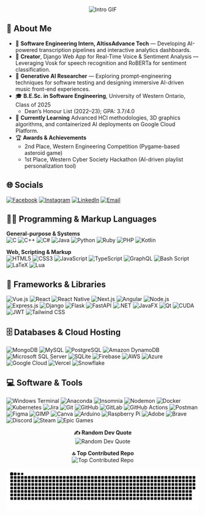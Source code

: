 <p align="center">
  <img src="https://raw.githubusercontent.com/rl4658/rl4658/61fd195b14522613e701c20af71061af6f85beac/intro.gif" alt="Intro GIF" />
</p>

## :book: About Me
- 🔭 **Software Engineering Intern, AltissAdvance Tech** — Developing AI-powered transcription pipelines and interactive analytics dashboards.
- 🎤 **Creator**, Django Web App for Real-Time Voice & Sentiment Analysis — Leveraging Vosk for speech recognition and RoBERTa for sentiment classification.
- 🤖 **Generative AI Researcher** — Exploring prompt-engineering techniques for software testing and designing immersive AI-driven music front-end experiences.
- 🎓 **B.E.Sc. in Software Engineering**, University of Western Ontario, Class of 2025  
  - Dean’s Honour List (2022–23); GPA: 3.7/4.0
- 🌱 **Currently Learning** Advanced HCI methodologies, 3D graphics algorithms, and containerized AI deployments on Google Cloud Platform.
- 🏆 **Awards & Achievements**  
  - 2nd Place, Western Engineering Competition (Pygame-based asteroid game)  
  - 1st Place, Western Cyber Society Hackathon (AI-driven playlist personalization tool)

## 🌐 Socials
[![Facebook](https://img.shields.io/badge/Facebook-%231877F2.svg?logo=Facebook&logoColor=white)](https://www.facebook.com/raymond.li.7739814/) [![Instagram](https://img.shields.io/badge/Instagram-%23E4405F.svg?logo=Instagram&logoColor=white)](https://instagram.com/raymond_liii) [![LinkedIn](https://img.shields.io/badge/LinkedIn-%230077B5.svg?logo=linkedin&logoColor=white)](https://www.linkedin.com/in/ruifeng-raymond-li/) [![Email](https://img.shields.io/badge/Email-D14836?logo=gmail&logoColor=white)](mailto:ruifeng2002@gmail.com)

## 👨‍💻 Programming & Markup Languages
**General-purpose & Systems**  
![C](https://img.shields.io/badge/C-%2300599C.svg?style=for-the-badge&logo=c&logoColor=white) ![C++](https://img.shields.io/badge/C++-%2300599C.svg?style=for-the-badge&logo=c%2B%2B&logoColor=white) ![C#](https://img.shields.io/badge/C%23-%23239120.svg?style=for-the-badge&logo=csharp&logoColor=white) ![Java](https://img.shields.io/badge/Java-%23ED8B00.svg?style=for-the-badge&logo=openjdk&logoColor=white) ![Python](https://img.shields.io/badge/Python-3670A0?style=for-the-badge&logo=python&logoColor=ffdd54) ![Ruby](https://img.shields.io/badge/Ruby-%23CC342D.svg?style=for-the-badge&logo=ruby&logoColor=white) ![PHP](https://img.shields.io/badge/PHP-%23777BB4.svg?style=for-the-badge&logo=php&logoColor=white) ![Kotlin](https://img.shields.io/badge/Kotlin-%237F52FF.svg?style=for-the-badge&logo=kotlin&logoColor=white)

**Web, Scripting & Markup**  
![HTML5](https://img.shields.io/badge/HTML5-%23E34F26.svg?style=for-the-badge&logo=html5&logoColor=white) ![CSS3](https://img.shields.io/badge/CSS3-%231572B6.svg?style=for-the-badge&logo=css3&logoColor=white) ![JavaScript](https://img.shields.io/badge/JavaScript-%23323330.svg?style=for-the-badge&logo=javascript&logoColor=%23F7DF1E) ![TypeScript](https://img.shields.io/badge/TypeScript-%23007ACC.svg?style=for-the-badge&logo=typescript&logoColor=white) ![GraphQL](https://img.shields.io/badge/-GraphQL-E10098?style=for-the-badge&logo=graphql&logoColor=white) ![Bash Script](https://img.shields.io/badge/Bash%20Script-%23121011.svg?style=for-the-badge&logo=gnu-bash&logoColor=white) ![LaTeX](https://img.shields.io/badge/LaTeX-%23008080.svg?style=for-the-badge&logo=latex&logoColor=white) ![Lua](https://img.shields.io/badge/Lua-%232C2D72.svg?style=for-the-badge&logo=lua&logoColor=white)

## 🧰 Frameworks & Libraries
![Vue.js](https://img.shields.io/badge/Vue.js-%2335495e.svg?style=for-the-badge&logo=vue.js&logoColor=%234FC08D) ![React](https://img.shields.io/badge/React-%2320232a.svg?style=for-the-badge&logo=react&logoColor=%2361DAFB) ![React Native](https://img.shields.io/badge/React_Native-%2320232a.svg?style=for-the-badge&logo=react&logoColor=%2361DAFB) ![Next.js](https://img.shields.io/badge/Next-black?style=for-the-badge&logo=next.js&logoColor=white) ![Angular](https://img.shields.io/badge/Angular-%23DD0031.svg?style=for-the-badge&logo=angular&logoColor=white) ![Node.js](https://img.shields.io/badge/Node.js-%236DA55F.svg?style=for-the-badge&logo=node.js&logoColor=white) ![Express.js](https://img.shields.io/badge/Express.js-%23404d59.svg?style=for-the-badge&logo=express&logoColor=%2361DAFB) ![Django](https://img.shields.io/badge/Django-%23092E20.svg?style=for-the-badge&logo=django&logoColor=white) ![Flask](https://img.shields.io/badge/Flask-%23000.svg?style=for-the-badge&logo=flask&logoColor=white) ![FastAPI](https://img.shields.io/badge/FastAPI-%2300556C.svg?style=for-the-badge&logo=fastapi&logoColor=white) ![.NET](https://img.shields.io/badge/.NET-%235C2D91.svg?style=for-the-badge&logo=.net&logoColor=white) ![JavaFX](https://img.shields.io/badge/JavaFX-%23FF0000.svg?style=for-the-badge&logo=javafx&logoColor=white) ![Qt](https://img.shields.io/badge/Qt-%23217346.svg?style=for-the-badge&logo=Qt&logoColor=white) ![CUDA](https://img.shields.io/badge/CUDA-%23000000.svg?style=for-the-badge&logo=NVIDIA&logoColor=green) ![JWT](https://img.shields.io/badge/JWT-%23000000.svg?style=for-the-badge&logo=jwts&logoColor=white) ![Tailwind CSS](https://img.shields.io/badge/Tailwind_CSS-%2338B2AC.svg?style=for-the-badge&logo=tailwind-css&logoColor=white)

## 🗄️ Databases & Cloud Hosting
![MongoDB](https://img.shields.io/badge/MongoDB-%234ea94b.svg?style=for-the-badge&logo=mongodb&logoColor=white) ![MySQL](https://img.shields.io/badge/MySQL-%234479A1.svg?style=for-the-badge&logo=mysql&logoColor=white) ![PostgreSQL](https://img.shields.io/badge/PostgreSQL-%23316192.svg?style=for-the-badge&logo=postgresql&logoColor=white) ![Amazon DynamoDB](https://img.shields.io/badge/Amazon_DynamoDB-%234053D6.svg?style=for-the-badge&logo=amazondynamodb&logoColor=white) ![Microsoft SQL Server](https://img.shields.io/badge/Microsoft_SQL_Server-%23CC2927.svg?style=for-the-badge&logo=microsoft-sql-server&logoColor=white) ![SQLite](https://img.shields.io/badge/SQLite-%2307405e.svg?style=for-the-badge&logo=sqlite&logoColor=white) ![Firebase](https://img.shields.io/badge/Firebase-%23039BE5.svg?style=for-the-badge&logo=firebase&logoColor=white) ![AWS](https://img.shields.io/badge/AWS-%23FF9900.svg?style=for-the-badge&logo=amazon-aws&logoColor=white) ![Azure](https://img.shields.io/badge/Azure-%230072C6.svg?style=for-the-badge&logo=microsoftazure&logoColor=white) ![Google Cloud](https://img.shields.io/badge/Google_Cloud-%234285F4.svg?style=for-the-badge&logo=google-cloud&logoColor=white) ![Vercel](https://img.shields.io/badge/Vercel-%23000000.svg?style=for-the-badge&logo=vercel&logoColor=white) ![Snowflake](https://img.shields.io/badge/Snowflake-%2329B5E8.svg?style=for-the-badge&logo=snowflake&logoColor=white)

## 💻 Software & Tools
![Windows Terminal](https://img.shields.io/badge/Windows_Terminal-%234D4D4D.svg?style=for-the-badge&logo=windows-terminal&logoColor=white) ![Anaconda](https://img.shields.io/badge/Anaconda-%2344A833.svg?style=for-the-badge&logo=anaconda&logoColor=white) ![Insomnia](https://img.shields.io/badge/Insomnia-%235849BE.svg?style=for-the-badge&logo=insomnia&logoColor=white) ![Nodemon](https://img.shields.io/badge/Nodemon-%23323330.svg?style=for-the-badge&logo=nodemon&logoColor=%BBDEAD) ![Docker](https://img.shields.io/badge/Docker-%230db7ed.svg?style=for-the-badge&logo=docker&logoColor=white) ![Kubernetes](https://img.shields.io/badge/Kubernetes-%23326ce5.svg?style=for-the-badge&logo=kubernetes&logoColor=white) ![Jira](https://img.shields.io/badge/Jira-%230A0FFF.svg?style=for-the-badge&logo=jira&logoColor=white) ![Git](https://img.shields.io/badge/Git-%23F05033.svg?style=for-the-badge&logo=git&logoColor=white) ![GitHub](https://img.shields.io/badge/GitHub-%23121011.svg?style=for-the-badge&logo=github&logoColor=white) ![GitLab](https://img.shields.io/badge/GitLab-%23181717.svg?style=for-the-badge&logo=gitlab&logoColor=white) ![GitHub Actions](https://img.shields.io/badge/GitHub_Actions-%232671E5.svg?style=for-the-badge&logo=githubactions&logoColor=white) ![Postman](https://img.shields.io/badge/Postman-%23FF6C37.svg?style=for-the-badge&logo=postman&logoColor=white) ![Figma](https://img.shields.io/badge/Figma-%23F24E1E.svg?style=for-the-badge&logo=figma&logoColor=white) ![GIMP](https://img.shields.io/badge/GIMP-%23657D8B.svg?style=for-the-badge&logo=gimp&logoColor=white) ![Canva](https://img.shields.io/badge/Canva-%2300C4CC.svg?style=for-the-badge&logo=canva&logoColor=white) ![Arduino](https://img.shields.io/badge/Arduino-%2300979D.svg?style=for-the-badge&logo=arduino&logoColor=white) ![Raspberry Pi](https://img.shields.io/badge/Raspberry_Pi-%23C51A4A.svg?style=for-the-badge&logo=raspberry-pi&logoColor=white) ![Adobe](https://img.shields.io/badge/Adobe-%23FF0000.svg?style=for-the-badge&logo=adobe&logoColor=white) ![Brave](https://img.shields.io/badge/Brave-%23FB542B.svg?style=for-the-badge&logo=brave&logoColor=white) ![Discord](https://img.shields.io/badge/Discord-%235865F2.svg?style=for-the-badge&logo=discord&logoColor=white) ![Steam](https://img.shields.io/badge/Steam-%23000000.svg?style=for-the-badge&logo=steam&logoColor=white) ![Epic Games](https://img.shields.io/badge/Epic_Games-%23313131.svg?style=for-the-badge&logo=epicgames&logoColor=white)

<p align="center">
  <strong>✍️ Random Dev Quote</strong><br>
  <img src="https://quotes-github-readme.vercel.app/api?type=horizontal&theme=radical" alt="Random Dev Quote" />
</p>

<p align="center">
  <strong>🔝 Top Contributed Repo</strong><br>
  <img src="https://github-contributor-stats.vercel.app/api?username=rl4658&limit=5&theme=radical&combine_all_yearly_contributions=true" alt="Top Contributed Repo" />
</p>

<p align="center">
  <picture>
    <source media="(prefers-color-scheme: dark)" srcset="https://raw.githubusercontent.com/rl4658/rl4658/output/github-snake-dark.svg" />
    <source media="(prefers-color-scheme: light)" srcset="https://raw.githubusercontent.com/rl4658/rl4658/output/github-snake.svg" />
    <img alt="github-snake" src="https://raw.githubusercontent.com/rl4658/rl4658/output/github-snake.svg" />
  </picture>
</p>

